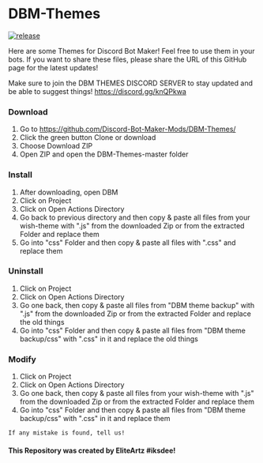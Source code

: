 # DBM-Themes
[![release](http://github-release-version.herokuapp.com/github/Discord-Bot-Maker-Mods/DBM-Themes/release.svg?style=flat)](https://github.com/Discord-Bot-Maker-Mods/DBM-Themes/releases/latest)

Here are some Themes for Discord Bot Maker! Feel free to use them in your bots. If you want to share these files, please share the URL of this GitHub page for the latest updates!

Make sure to join the DBM THEMES DISCORD SERVER to stay updated and be able to suggest things! https://discord.gg/knQPkwa

### Download
  1. Go to https://github.com/Discord-Bot-Maker-Mods/DBM-Themes/
  2. Click the green button Clone or download
  3. Choose Download ZIP
  4. Open ZIP and open the DBM-Themes-master folder

### Install
  1. After downloading, open DBM
  2. Click on Project
  3. Click on Open Actions Directory
  4. Go back to previous directory and then copy & paste all files from your wish-theme  with ".js" from the downloaded Zip or from the extracted Folder and replace them
  5. Go into "css" Folder and then copy & paste all files with ".css" and replace them

### Uninstall
  1. Click on Project
  2. Click on Open Actions Directory
  3. Go one back, then copy & paste all files from "DBM theme backup" with ".js" from the downloaded Zip or from the extracted Folder and replace the old things
  4. Go into "css" Folder and then copy & paste all files from "DBM theme backup/css" with ".css" in it and replace the old things

### Modify
  1. Click on Project
  2. Click on Open Actions Directory
  3. Go one back, then copy & paste all files from your wish-theme with ".js" from the downloaded Zip or from the extracted Folder and replace them
  4. Go into "css" Folder and then copy & paste all files from "DBM theme backup/css" with ".css" in it and replace them

`If any mistake is found, tell us!`

#### This Repository was created by EliteArtz #iksdee!
